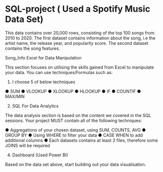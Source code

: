 # SQL-project ( Used a Spotify Music Data Set)

This data contains over 20,000 rows, consisting of the top 100 songs from 2010 to 2020. 
The first dataset contains information about the song, i.e the artist name, the release year, and popularity score. 
The second dataset contains the song features.

Song_Info Excel for Data Manipulation

This section focuses on utilising the skills gained from Excel to manipulate your data.
You can use techniques/Formulas such as:

1. I choose 5 of below techniques

●	SUM
●	VLOOKUP
●	XLOOKUP
●	HLOOKUP
●	IF
●	COUNTIF
●	MAX/MIN

2.	SQL For Data Analytics 

The data analysis section is based on the content we covered in the SQL sessions.
Your project MUST contain all of the following techniques:

●	Aggregations of your chosen dataset, using SUM, COUNTS, AVG
●	GROUP BY
●	Using WHERE to filter your data
●	CASE WHEN to add additional columns 
●	Each datasets contains at least 2 files, therefore some JOINS will be required


4.	Dashboard (Used Power BI)

Based on the data set above, start building out your data visualisation. 
